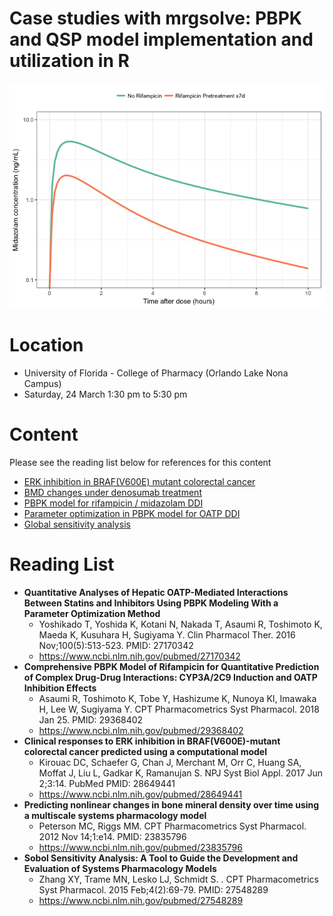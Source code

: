 Case studies with mrgsolve: PBPK and QSP model implementation and utilization in R
================

![](docs/img/README-unnamed-chunk-1-1.png)

Location
========

-   University of Florida - College of Pharmacy (Orlando Lake Nona Campus)
-   Saturday, 24 March 1:30 pm to 5:30 pm

Content
=======

Please see the reading list below for references for this content

-   [ERK inhibition in BRAF(V600E) mutant colorectal cancer](docs/mapk_inhibitors_in_colorectal_cancer.md)
-   [BMD changes under denosumab treatment](docs/OpenBoneMin.md)
-   [PBPK model for rifampicin / midazolam DDI](docs/rifampin_midazolam_ddi.md)
-   [Parameter optimization in PBPK model for OATP DDI](docs/oatp_ddi_optimization.md)
-   [Global sensitivity analysis](docs/global_sensitivity_analysis.md)

Reading List
============

-   **Quantitative Analyses of Hepatic OATP-Mediated Interactions Between Statins and Inhibitors Using PBPK Modeling With a Parameter Optimization Method**
    -   Yoshikado T, Yoshida K, Kotani N, Nakada T, Asaumi R, Toshimoto K, Maeda K, Kusuhara H, Sugiyama Y. Clin Pharmacol Ther. 2016 Nov;100(5):513-523. PMID: 27170342
    -   <https://www.ncbi.nlm.nih.gov/pubmed/27170342>
-   **Comprehensive PBPK Model of Rifampicin for Quantitative Prediction of Complex Drug-Drug Interactions: CYP3A/2C9 Induction and OATP Inhibition Effects**
    -   Asaumi R, Toshimoto K, Tobe Y, Hashizume K, Nunoya KI, Imawaka H, Lee W, Sugiyama Y. CPT Pharmacometrics Syst Pharmacol. 2018 Jan 25. PMID: 29368402
    -   <https://www.ncbi.nlm.nih.gov/pubmed/29368402>
-   **Clinical responses to ERK inhibition in BRAF(V600E)-mutant colorectal cancer predicted using a computational model**
    -   Kirouac DC, Schaefer G, Chan J, Merchant M, Orr C, Huang SA, Moffat J, Liu L, Gadkar K, Ramanujan S. NPJ Syst Biol Appl. 2017 Jun 2;3:14. PubMed PMID: 28649441
    -   <https://www.ncbi.nlm.nih.gov/pubmed/28649441>
-   **Predicting nonlinear changes in bone mineral density over time using a multiscale systems pharmacology model**
    -   Peterson MC, Riggs MM. CPT Pharmacometrics Syst Pharmacol. 2012 Nov 14;1:e14. PMID: 23835796
    -   <https://www.ncbi.nlm.nih.gov/pubmed/23835796>
-   **Sobol Sensitivity Analysis: A Tool to Guide the Development and Evaluation of Systems Pharmacology Models**
    -   Zhang XY, Trame MN, Lesko LJ, Schmidt S. . CPT Pharmacometrics Syst Pharmacol. 2015 Feb;4(2):69-79.
        PMID: 27548289
    -   <https://www.ncbi.nlm.nih.gov/pubmed/27548289>

